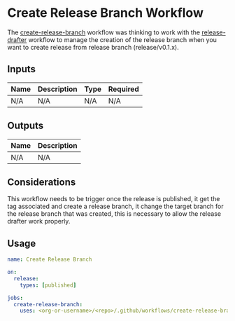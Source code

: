 # Create Release Branch Workflow
The [create-release-branch](../workflows/create-release-branch.yml) workflow was thinking to work with the [release-drafter](../workflows/release-drafter.yml) workflow to manage the creation of the release branch when you want to create release from release branch (release/v0.1.x). 

## Inputs
|Name|Description|Type|Required|
|---|---|---|---|
|N/A|N/A|N/A|N/A|

## Outputs
|Name|Description|
|---|---|
|N/A|N/A|

## Considerations
This workflow needs to be trigger once the release is published, it get the tag associated and create a release branch, it change the target branch for the release branch that was created, this is necessary to allow the release drafter work properly. 

## Usage
```yml
name: Create Release Branch

on:
  release:
    types: [published]

jobs:
  create-release-branch:
    uses: <org-or-username>/<repo>/.github/workflows/create-release-branch.yml@<branch-or-tag>
```